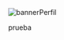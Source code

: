 <img  alt="bannerPerfil" src="https://github.com/user-attachments/assets/32b07539-e4d2-4ae7-ac50-f90343e5b719">


prueba
